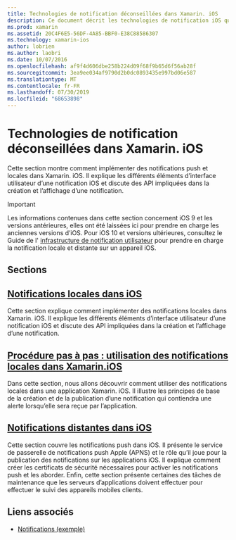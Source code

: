 ```yaml
---
title: Technologies de notification déconseillées dans Xamarin. iOS
description: Ce document décrit les technologies de notification iOS qui ont été dépréciées en faveur de l’infrastructure de notifications utilisateur, introduite dans iOS 10.
ms.prod: xamarin
ms.assetid: 20C4F6E5-56DF-4A85-BBF0-E38C88586307
ms.technology: xamarin-ios
author: lobrien
ms.author: laobri
ms.date: 10/07/2016
ms.openlocfilehash: af9f4d606dbe258b224d09f68f9b65d6f56ab28f
ms.sourcegitcommit: 3ea9ee034af9790d2b0dc0893435e997bd06e587
ms.translationtype: MT
ms.contentlocale: fr-FR
ms.lasthandoff: 07/30/2019
ms.locfileid: "68653898"
---
```

# <a name="deprecated-notification-technologies-in-xamarinios"></a>Technologies de notification déconseillées dans Xamarin. iOS

Cette section montre comment implémenter des notifications push et locales dans Xamarin. iOS. Il explique les différents éléments d’interface utilisateur d’une notification iOS et discute des API impliquées dans la création et l’affichage d’une notification.

> [!IMPORTANT]
> Les informations contenues dans cette section concernent iOS 9 et les versions antérieures, elles ont été laissées ici pour prendre en charge les anciennes versions d’iOS. Pour iOS 10 et versions ultérieures, consultez le Guide de l' [infrastructure de notification utilisateur](~/ios/platform/user-notifications/index.md) pour prendre en charge la notification locale et distante sur un appareil iOS.

## <a name="sections"></a>Sections

<a name="Local Notifications In iOS" />

## <a name="local-notifications-in-ioslocal-notifications-in-iosmd"></a>[Notifications locales dans iOS](local-notifications-in-ios.md)

Cette section explique comment implémenter des notifications locales dans Xamarin. iOS. Il explique les différents éléments d’interface utilisateur d’une notification iOS et discute des API impliquées dans la création et l’affichage d’une notification.

<a name="Local Notifications Walkthrough" />

## <a name="walkthrough---using-local-notifications-in-xamarinioslocal-notifications-in-ios-walkthroughmd"></a>[Procédure pas à pas : utilisation des notifications locales dans Xamarin.iOS](local-notifications-in-ios-walkthrough.md)

Dans cette section, nous allons découvrir comment utiliser des notifications locales dans une application Xamarin. iOS. Il illustre les principes de base de la création et de la publication d’une notification qui contiendra une alerte lorsqu’elle sera reçue par l’application.

<a name="Remote Notifications In iOS" />

## <a name="remote-notifications-in-iosremote-notifications-in-iosmd"></a>[Notifications distantes dans iOS](remote-notifications-in-ios.md)

Cette section couvre les notifications push dans iOS. Il présente le service de passerelle de notifications push Apple (APNS) et le rôle qu’il joue pour la publication des notifications sur les applications iOS. Il explique comment créer les certificats de sécurité nécessaires pour activer les notifications push et les aborder. Enfin, cette section présente certaines des tâches de maintenance que les serveurs d’applications doivent effectuer pour effectuer le suivi des appareils mobiles clients.

## <a name="related-links"></a>Liens associés

- [Notifications (exemple)](https://docs.microsoft.com/samples/xamarin/ios-samples/notifications)
